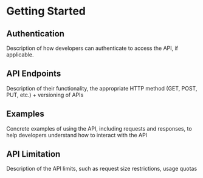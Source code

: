# Getting Started

## Authentication
Description of how developers can authenticate to access the API, if applicable.

## API Endpoints
Description of their functionality, the appropriate HTTP method (GET, POST, PUT, etc.) + versioning of APIs


## Examples
Concrete examples of using the API, including requests and responses, to help developers understand how to interact with the API


## API Limitation
Description of the API limits, such as request size restrictions, usage quotas
